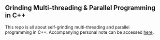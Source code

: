 ## Grinding Multi-threading & Parallel Programming in C++

This repo is all about self-grinding multi-threading and parallel programming in C++. Accompanying personal note can be accessed [here](https://daffy-slash-cc0.notion.site/CPP-Parallel-Programming-18b76f15664f805993eae01b51df4a9f?pvs=4).